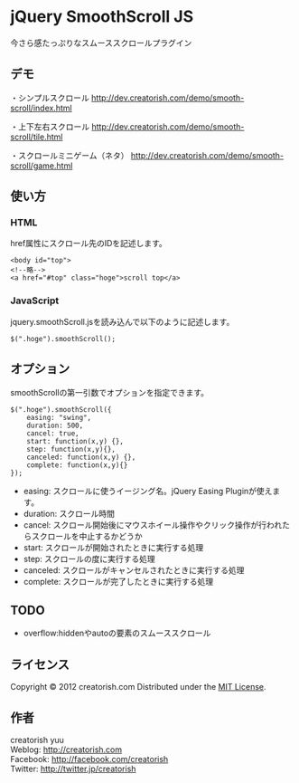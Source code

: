 jQuery SmoothScroll JS
======================
今さら感たっぷりなスムーススクロールプラグイン

デモ
------
・シンプルスクロール
http://dev.creatorish.com/demo/smooth-scroll/index.html

・上下左右スクロール
http://dev.creatorish.com/demo/smooth-scroll/tile.html

・スクロールミニゲーム（ネタ）
http://dev.creatorish.com/demo/smooth-scroll/game.html

使い方
------
### HTML ###

href属性にスクロール先のIDを記述します。

    <body id="top">
    <!--略-->
    <a href="#top" class="hoge">scroll top</a>

### JavaScript ###

jquery.smoothScroll.jsを読み込んで以下のように記述します。

    $(".hoge").smoothScroll();

オプション
------

smoothScrollの第一引数でオプションを指定できます。

    $(".hoge").smoothScroll({
        easing: "swing",
        duration: 500,
        cancel: true,
        start: function(x,y) {},
        step: function(x,y){},
        canceled: function(x,y) {},
        complete: function(x,y){}
    });

+    easing: スクロールに使うイージング名。jQuery Easing Pluginが使えます。
+    duration: スクロール時間
+    cancel: スクロール開始後にマウスホイール操作やクリック操作が行われたらスクロールを中止するかどうか
+    start: スクロールが開始されたときに実行する処理
+    step: スクロールの度に実行する処理
+    canceled: スクロールがキャンセルされたときに実行する処理
+    complete: スクロールが完了したときに実行する処理

TODO
------

+    overflow:hiddenやautoの要素のスムーススクロール

ライセンス
--------
[MIT]: http://www.opensource.org/licenses/mit-license.php
Copyright &copy; 2012 creatorish.com
Distributed under the [MIT License][mit].

作者
--------
creatorish yuu  
Weblog: <http://creatorish.com>  
Facebook: <http://facebook.com/creatorish>  
Twitter: <http://twitter.jp/creatorish>